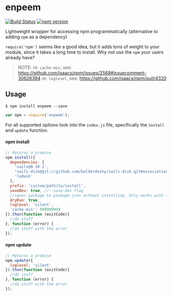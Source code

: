enpeem
======
[![Build Status](https://travis-ci.org/balderdashy/enpeem.svg?branch=master)](https://travis-ci.org/balderdashy/enpeem) [![npm version](https://badge.fury.io/js/enpeem.svg)](https://npmjs.org/package/enpeem)

Lightweight wrapper for accessing npm programmatically (alternative to adding `npm` as a dependency)

`require('npm')` seems like a good idea, but it adds tons of weight to your module, since it takes a long time to install.  Why not use the `npm` your users already have?


> NOTE:
> re: `cache-min`, see: https://github.com/isaacs/npm/issues/2568#issuecomment-30626394
> re: `loglevel`, see: https://github.com/isaacs/npm/pull/4320



## Usage

```shell
$ npm install enpeem --save
```

```javascript
var npm = require('enpeem');
```

For all supported options look into the `index.js` file, specifically the `install` and `update` function.

#### npm install

```js
// Returns a promise
npm.install({
  dependencies: [
    'sails@0.10.1',
    'sails-disk@git://github.com/balderdashy/sails-disk.git#associations',
    'lodash'
  ],
  prefix: 'custom/path/to/install',
  saveDev: true, //--save-dev flag
  //saves package to package.json without installing. Only works with save/saveDev option
  dryRun: true,
  loglevel: 'silent',
  'cache-min': 999999999
}).then(function (exitCode){
  //do stuff
}, function (error) {
  //do stuff with the error
});
```


#### npm update

```js
// Returns a promise
npm.update({
  loglevel: 'silent'
}).then(function (exitCode){
  //do stuff
}, function (error) {
  //do stuff with the error
});
```
